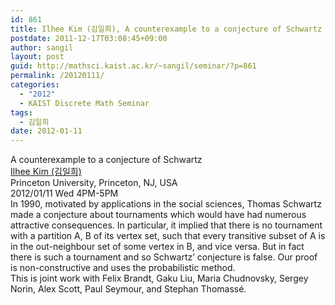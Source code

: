 ```yaml
---
id: 861
title: Ilhee Kim (김일희), A counterexample to a conjecture of Schwartz
postdate: 2011-12-17T03:08:45+09:00
author: sangil
layout: post
guid: http://mathsci.kaist.ac.kr/~sangil/seminar/?p=861
permalink: /20120111/
categories:
  - "2012"
  - KAIST Discrete Math Seminar
tags:
  - 김일희
date: 2012-01-11
---
```

<div class="talk">
  A counterexample to a conjecture of Schwartz
</div>

<div class="speaker">
  <a href="http://www.princeton.edu/~ilheekim/">Ilhee Kim (김일희)</a><br /> Princeton University, Princeton, NJ, USA
</div>

<div class="date">
  2012/01/11 Wed 4PM-5PM
</div>

<div class="abstract">
  In 1990, motivated by applications in the social sciences, Thomas Schwartz made a conjecture about tournaments which would have had numerous attractive consequences. In particular, it implied that there is no tournament with a partition A, B of its vertex set, such that every transitive subset of A is in the out-neighbour set of some vertex in B, and vice versa. But in fact there is such a tournament and so Schwartz’ conjecture is false. Our proof is non-constructive and uses the probabilistic method.<br /> This is joint work with Felix Brandt, Gaku Liu, Maria Chudnovsky, Sergey Norin, Alex Scott, Paul Seymour, and Stephan Thomassé.
</div>
